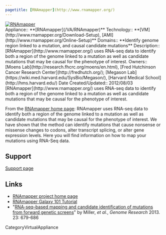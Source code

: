 ```yaml
---
pagetitle: [RNAmapper](http://www.rnamapper.org/)
---
```

<div class='center'>
<a href='http://www.rnamapper.org/'><img src='/RNAmapperLogo.png' alt='RNAmapper'  /></a>
</div>





<div class='dictbox'>
 Appliance:: **[RNAmapper](/VA/RNAmapper)**
 Technology:: **[VM](http://www.rnamapper.org/Download-Setup), [AMI](http://www.rnamapper.org/Online-Setup)**
 Domains:: **Identify genome region linked to a mutation, and causal candidate mutations** 
 Description:: [RNAmapper](http://www.rnamapper.org/) uses RNA-seq data to identify both a region of the genome linked to a mutation as well as candidate mutations that may be causal for the phenotype of interest.
 Owners:: [Moens Lab](http://research.fhcrc.org/moens/en.html), [Fred Hutchinson Cancer Research Center](http://fredhutch.org/); [Megason Lab](https://wiki.med.harvard.edu/SysBio/Megason/), [Harvard Medical School](http://hms.harvard.edu/)
 Date Created/Updated:: 2012/08/03
</div>
[RNAmapper](http://www.rnamapper.org/) uses RNA-seq data to identify both a region of the genome linked to a mutation as well as candidate mutations that may be causal for the phenotype of interest. 

From the [RNAmapper home page](http://www.rnamapper.org/):
 RNAmapper uses RNA-seq data to identify both a region of the genome linked to a mutation as well as candidate mutations that may be causal for the phenotype of interest. We have shown that the method can identify mutations that cause nonsense or missense changes to codons, alter transcript splicing, or alter gene expression levels. Here you will find information on how to map your mutations using RNA-Seq data.

## Support

[Support page](http://www.rnamapper.org/about-us)

## Links

* [RNAmapper project home page](http://www.rnamapper.org/)
* [RNAmapper Galaxy 101 Tutorial](http://www.rnamapper.org/rnamapper-101)
* "[RNA-seq–based mapping and candidate identification of mutations from forward genetic screens](http://genome.cshlp.org/content/23/4/679.long)" by Miller, *et al.*, *Genome Research* 2013. 23: 679-686


CategoryVirtualAppliance
